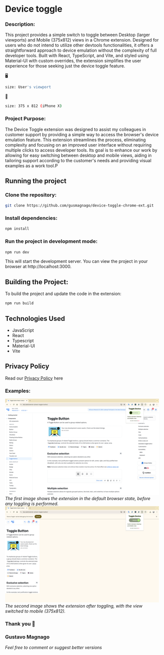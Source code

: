 # Device toggle

### Description:

This project provides a simple switch to toggle between Desktop (larger viewports) and Mobile (375x812) views in a Chrome extension. Designed for users who do not intend to utilize other devtools functionalities, it offers a straightforward approach to device emulation without the complexity of full developer tools. Built with React, TypeScript, and Vite, and styled using Material-UI with custom overrides, the extension simplifies the user experience for those seeking just the device toggle feature.

🖥️
```sh
size: User's viewport
```
📱
```sh
size: 375 x 812 (iPhone X)
```
### Project Purpose:

The Device Toggle extension was designed to assist my colleagues in customer support by providing a simple way to access the browser's device emulation feature. This extension streamlines the process, eliminating complexity and focusing on an improved user interface without requiring multiple clicks to access developer tools. Its goal is to enhance our work by allowing for easy switching between desktop and mobile views, aiding in tailoring support according to the customer's needs and providing visual examples as a work tool.P

## Running the project

### Clone the repository:

```sh
git clone https://github.com/gusmagnago/device-toggle-chrome-ext.git
```

### Install dependencies:

```sh
npm install
```

### Run the project in development mode:

```sh
npm run dev
```
This will start the development server. You can view the project in your browser at http://localhost:3000.

## Building the Project:
To build the project and update the code in the extension:
```sh
npm run build
```

## Technologies Used

- JavaScript
- React
- Typescript
- Material-UI
- Vite

## Privacy Policy

Read our [Privacy Policy](https://github.com/gusmagnago/device-toggle-chrome-ext/blob/main/privacyPolicy.md) here

### Examples:
![View with default browser state](public/exemp01.png)
*The first image shows the extension in the default browser state, before any toggling is performed.*
![View with mobile toggling state](public/exemp02.png)
*The second image shows the extension after toggling, with the view switched to mobile (375x812).*

### Thank you 📲

### Gustavo Magnago
*Feel free to comment or suggest better versions*